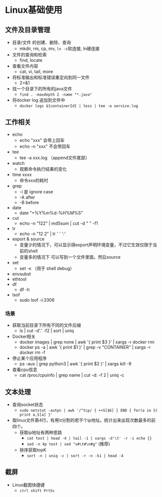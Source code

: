 # Linux基础使用

## 文件及目录管理

- 目录/文件 的创建、删除、查询
    * mkdir, rm, cp, mv, `ln -s`软连接, ln硬连接
- 文件的查询和检索
    * find, locate
- 查看文件内容
    * cat, vi, tail, more
- 将标准输出和标准错误重定向到同一文件
    * 2>&1
- 找一个目录下的所有的java文件 
    * `find . -maxdepth 2 -name "*.java"`
- 将docker log 追加到文件中 
    * `docker logs ${containerId} | less | tee -a service.log`

## 工作相关

- echo 
    * echo "xxx" 会带上回车
    * echo -n "xxx" 不会带回车
- tee
    * tee -a xxx.log （append文件尾部）
- watch 
    * 观察命令执行结果的变化
- time xxxx 
    * 命令xxx的耗时
- grep 
    * -i 是 ignore case
    * -A after
    * -B before
- date
    * date "+%Y%m%d-%H%M%S"
- cut
    * echo -n "122" | md5sum | cut -d " " -f1
- tr
    * echo -n "12 2" | tr ' ' ':'
- export & source
    * 变量少的情况下，可以显示得export声明环境变量，不过它生效仅限于当前的shell 
    * 变量多的情况下 可以写到一个文件里面，然后source
- set
    * set -x （用于 shell debug）
- envsubst
- ethtool
- df 
    * df -h
- lsof
    * sudo lsof -i:3306

### 场景

- 获取当前目录下所有不同的文件后缀
    * ls | cut -d'.' -f2 | sort | uniq
- Docker相关
    * docker images | grep none | awk '{ print $3 }' | xargs -r docker rmi
    * docker ps -a | awk '{ print $1 }' | grep -v "CONTAINER" | xargs -r docker rm -f 
- 停止某个应用程序
    * ps -aux | grep python3 | awk '{ print $2 }' | xargs kill -9
- 查看cpu信息
    * cat /proc/cpuinfo | grep name | cut -d: -f 2 | uniq -c  

## 文本处理

- 查询socket状态 
    * `sudo netstat -autpn | awk '/^tcp/ { ++S[$6] } END { for(a in S) print a,S[a] }'`
- 取linux文件第4行，有用\t分割的若干个ip地址。统计出来出现次数最多的前四个。
    * 获取ip地址有两种思路
        * `cat test | head -4 | tail -1 | xargs -d'\t' -r -i echo {}`
        * `sed -n 4p test | sed "s#\t#\n#g"` (推荐)
    * 排序获取topK
        * `sort -n | uniq -c | sort -r -n -k1 | head -4`

## 截屏

- Linux截图快捷键
    * `ctrl shift PrtSc`